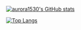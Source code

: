[![aurora1530's GitHub stats](https://github-readme-stats.vercel.app/api?username=aurora1530&theme=vue-dark&show_icons=true)](https://github.com/aurora1530/github-readme-stats)

[![Top Langs](https://github-readme-stats.vercel.app/api/top-langs/?username=aurora1530&theme=vue-dark&show_icons=true&layout=compact)](https://github.com/aurora1530/github-readme-stats)

<!--
**aurora1530/aurora1530** is a ✨ _special_ ✨ repository because its `README.md` (this file) appears on your GitHub profile.

Here are some ideas to get you started:

- 🔭 I’m currently working on ...
- 🌱 I’m currently learning ...
- 👯 I’m looking to collaborate on ...
- 🤔 I’m looking for help with ...
- 💬 Ask me about ...
- 📫 How to reach me: ...
- 😄 Pronouns: ...
- ⚡ Fun fact: ...
-->
